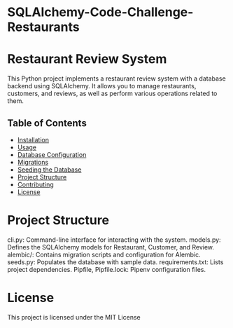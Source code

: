 # SQLAlchemy-Code-Challenge-Restaurants
# Restaurant Review System

This Python project implements a restaurant review system with a database backend using SQLAlchemy. It allows you to manage restaurants, customers, and reviews, as well as perform various operations related to them.

## Table of Contents
- [Installation](#installation)
- [Usage](#usage)
- [Database Configuration](#database-configuration)
- [Migrations](#migrations)
- [Seeding the Database](#seeding-the-database)
- [Project Structure](#project-structure)
- [Contributing](#contributing)
- [License](#license)

 # Project Structure

cli.py: Command-line interface for interacting with the system.
models.py: Defines the SQLAlchemy models for Restaurant, Customer, and Review.
alembic/: Contains migration scripts and configuration for Alembic.
seeds.py: Populates the database with sample data.
requirements.txt: Lists project dependencies.
Pipfile, Pipfile.lock: Pipenv configuration files.

 # License
This project is licensed under the MIT License
